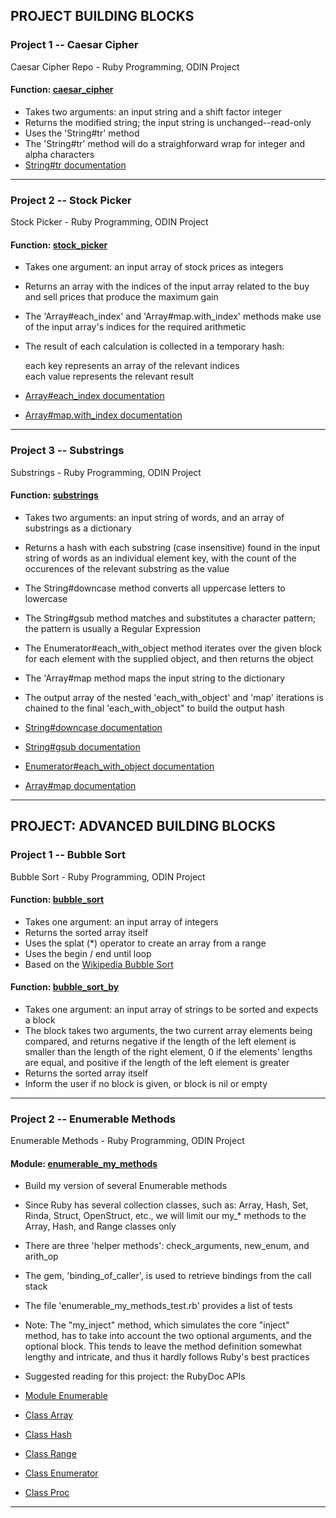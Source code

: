 ## PROJECT BUILDING BLOCKS

### Project 1 -- Caesar Cipher
Caesar Cipher Repo - Ruby Programming, ODIN Project

#### Function: [caesar_cipher](https://github.com/turbopro/CaesarCipher/blob/master/caesar_cipher.rb "caesar_cipher.rb file") 

- Takes two arguments: an input string and a shift factor integer
- Returns the modified string; the input string is unchanged--read-only
- Uses the 'String#tr' method
- The 'String#tr' method will do a straighforward wrap for integer and alpha characters
- [String#tr documentation](https://ruby-doc.org/core-2.4.0/String.html#method-i-tr "Ruby Doc Page")

----

### Project 2 -- Stock Picker
Stock Picker - Ruby Programming, ODIN Project

#### Function: [stock_picker](https://github.com/turbopro/ProjectBuildingBlocks/blob/master/stock_picker.rb "stock_picker.rb file") 

- Takes one argument: an input array of stock prices as integers
- Returns an array with the indices of the input array related to the buy and sell prices that produce the maximum gain
- The 'Array#each_index' and 'Array#map.with_index' methods make use of the input array's indices for the required arithmetic
- The result of each calculation is collected in a temporary hash:

   each key represents an array of the relevant indices  
   each value represents the relevant result
- [Array#each_index documentation](https://ruby-doc.org/core-2.4.0/Array.html#method-i-each_index "Ruby Doc Page")
- [Array#map.with_index documentation](https://ruby-doc.org/core-2.4.0/Array.html#method-i-map "Ruby Doc Page")

----

### Project 3 -- Substrings
Substrings - Ruby Programming, ODIN Project

#### Function: [substrings](https://github.com/turbopro/ProjectBuildingBlocks/blob/master/substrings.rb "substrings.rb file") 

- Takes two arguments: an input string of words, and an array of substrings as a dictionary
- Returns a hash with each substring (case insensitive) found in the input string of words as an individual element key, with the count of the occurences of the relevant substring as the value
- The String#downcase method converts all uppercase letters to lowercase
- The String#gsub method matches and substitutes a character pattern; the pattern is usually a Regular Expression
- The Enumerator#each_with_object method iterates over the given block for each element with the supplied object, and then returns the object 
- The 'Array#map method maps the input string to the dictionary  
- The output array of the nested 'each_with_object' and 'map' iterations is chained to the final 'each_with_object" to build the output hash

- [String#downcase documentation](https://ruby-doc.org/core-2.4.0/String.html#method-i-downcase "Ruby Doc Page")
- [String#gsub documentation](https://ruby-doc.org/core-2.4.0/String.html#method-i-gsub "Ruby Doc Page")
- [Enumerator#each_with_object documentation](https://ruby-doc.org/core-2.4.0/Enumerator.html#method-i-each_with_object "Ruby Doc Page")
- [Array#map documentation](https://ruby-doc.org/core-2.4.0/Array.html#method-i-map "Ruby Doc Page")

----

## PROJECT: ADVANCED BUILDING BLOCKS

### Project 1 -- Bubble Sort
Bubble Sort - Ruby Programming, ODIN Project

#### Function: [bubble_sort](https://github.com/turbopro/ProjectBuildingBlocks/blob/master/bubble_sort.rb "bubble_sort.rb file") 

- Takes one argument: an input array of integers
- Returns the sorted array itself
- Uses the splat (*) operator to create an array from a range
- Uses the begin / end until loop
- Based on the [Wikipedia Bubble Sort](https://en.wikipedia.org/wiki/Bubble_sort "Bubble Sort")


#### Function: [bubble_sort_by](https://github.com/turbopro/ProjectBuildingBlocks/blob/master/bubble_sort.rb "bubble_sort.rb file") 

- Takes one argument: an input array of strings to be sorted and expects a block
- The block takes two arguments, the two current array elements being compared, and returns negative if the length of the left element is smaller than the length of the right element, 0 if the elements' lengths are equal, and positive if the length of the left element is greater
- Returns the sorted array itself
- Inform the user if no block is given, or block is nil or empty

----

### Project 2 -- Enumerable Methods
Enumerable Methods - Ruby Programming, ODIN Project

#### Module: [enumerable_my_methods](https://github.com/turbopro/ProjectBuildingBlocks/blob/master/enumerable_my_methods.rb "enumerable_my_methods.rb file") 

- Build my version of several Enumerable methods
- Since Ruby has several collection classes, such as: Array, Hash, Set, Rinda, Struct, OpenStruct, etc., we will limit our my_* methods to the Array, Hash, and Range classes
only
- There are three 'helper methods': check_arguments, new_enum, and arith_op 
- The gem, 'binding_of_caller', is used to retrieve bindings from the call stack 

- The file 'enumerable_my_methods_test.rb' provides a list of tests
 
- Note: The "my_inject" method, which simulates the core "inject" method, has to take into account the two optional arguments, and the optional block.  This tends to leave the method definition somewhat lengthy and intricate, and thus it hardly follows Ruby's best practices

- Suggested reading for this project: the RubyDoc APIs
-  [Module Enumerable](https://ruby-doc.org/core-2.4.1/Enumerable.html#method-i-all-3F)
-  [Class Array](https://ruby-doc.org/core-2.4.1/Array.html#method-i-any-3F)
-  [Class Hash](https://ruby-doc.org/core-2.4.1/Hash.html)
-  [Class Range](https://ruby-doc.org/core-2.4.1/Range.html)
-  [Class Enumerator](https://ruby-doc.org/core-2.4.1/Enumerator.html#method-c-new)
-  [Class Proc](https://ruby-doc.org/core-2.4.1/Proc.html)

----
